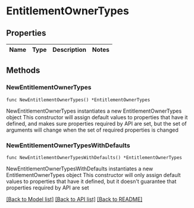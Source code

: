 # EntitlementOwnerTypes

## Properties

Name | Type | Description | Notes
------------ | ------------- | ------------- | -------------

## Methods

### NewEntitlementOwnerTypes

`func NewEntitlementOwnerTypes() *EntitlementOwnerTypes`

NewEntitlementOwnerTypes instantiates a new EntitlementOwnerTypes object
This constructor will assign default values to properties that have it defined,
and makes sure properties required by API are set, but the set of arguments
will change when the set of required properties is changed

### NewEntitlementOwnerTypesWithDefaults

`func NewEntitlementOwnerTypesWithDefaults() *EntitlementOwnerTypes`

NewEntitlementOwnerTypesWithDefaults instantiates a new EntitlementOwnerTypes object
This constructor will only assign default values to properties that have it defined,
but it doesn't guarantee that properties required by API are set


[[Back to Model list]](../README.md#documentation-for-models) [[Back to API list]](../README.md#documentation-for-api-endpoints) [[Back to README]](../README.md)



